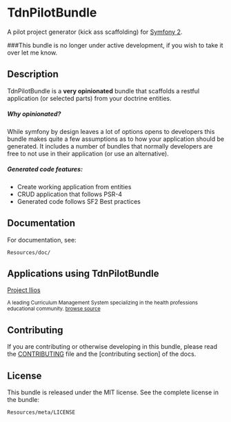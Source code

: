 TdnPilotBundle
==============
A pilot project generator (kick ass scaffolding) for [Symfony 2][symfony 2].  

###This bundle is no longer under active development, if you wish to take it over let me know.

Description
-----------
TdnPilotBundle is a <b>very opinionated</b> bundle that scaffolds
a restful application (or selected parts) from your doctrine entities.

##### Why opinionated?
While symfony by design leaves a lot of options opens to developers this bundle makes quite a
few assumptions as to how your application should be generated. It includes a number of bundles
that normally developers are free to not use in their application (or use an alternative).

##### Generated code features:
* Create working application from entities
* CRUD application that follows PSR-4
* Generated code follows SF2 Best practices

Documentation
-------------

For documentation, see:

    Resources/doc/

Applications using TdnPilotBundle
---------------------------------
[Project Ilios][ilios project]

<sub>A leading Curriculum Management System specializing
 in the health professions educational community. [browse source][ilios core bundle]</sub>

Contributing
------------

If you are contributing or otherwise developing in this bundle, please read the [CONTRIBUTING](CONTRIBUTING.md) file
and the [contributing section] of the docs.

License
-------

This bundle is released under the MIT license. See the complete license in the
bundle:

    Resources/meta/LICENSE

[symfony 2]: http://symfony.com
[note]: https://img.shields.io/badge/note-*-orange.svg
[ilios core bundle]: https://github.com/ilios/ilios/tree/master/src/Ilios/CoreBundle
[ilios project]: https://github.com/ilios/ilios
